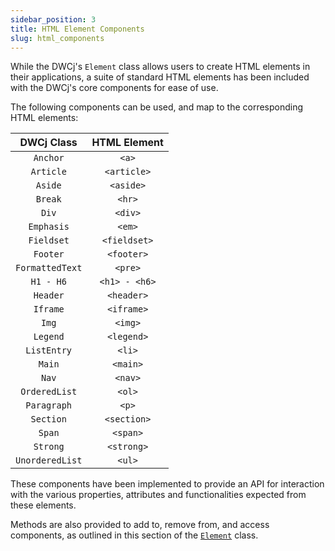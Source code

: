 ```yaml
---
sidebar_position: 3
title: HTML Element Components
slug: html_components
---
```


While the DWCj's `Element` class allows users to create HTML elements in their applications, a suite of standard HTML elements has been included with the DWCj's core components for ease of use. 

The following components can be used, and map to the corresponding HTML elements:

<!-- |DWCj Class|HTML Element|MDN Article|
|:--:|:--:|:------:|
|`Anchor`|`<a>`|[MDN Documentation](https://developer.mozilla.org/en-US/docs/Web/HTML/Element/a)| -->
|DWCj Class|HTML Element|
|:--:|:--:|
|`Anchor`|`<a>`|
|`Article`|`<article>`|
|`Aside`|`<aside>`|
|`Break`|`<hr>`|
|`Div`|`<div>`|
|`Emphasis`|`<em>`|
|`Fieldset`|`<fieldset>`|
|`Footer`|`<footer>`|
|`FormattedText`|`<pre>`|
|`H1 - H6`|`<h1> - <h6>`|
|`Header`|`<header>`|
|`Iframe`|`<iframe>`|
|`Img`|`<img>`|
|`Legend`|`<legend>`|
|`ListEntry`|`<li>`|
|`Main`|`<main>`|
|`Nav`|`<nav>`|
|`OrderedList`|`<ol>`|
|`Paragraph`|`<p>`|
|`Section`|`<section>`|
|`Span`|`<span>`|
|`Strong`|`<strong>`|
|`UnorderedList`|`<ul>`|

These components have been implemented to provide an API for interaction with the various properties, attributes and functionalities expected from these elements. 

Methods are also provided to add to, remove from, and access components, as outlined in this section of the [`Element`](../element.md#component-interaction) class. 